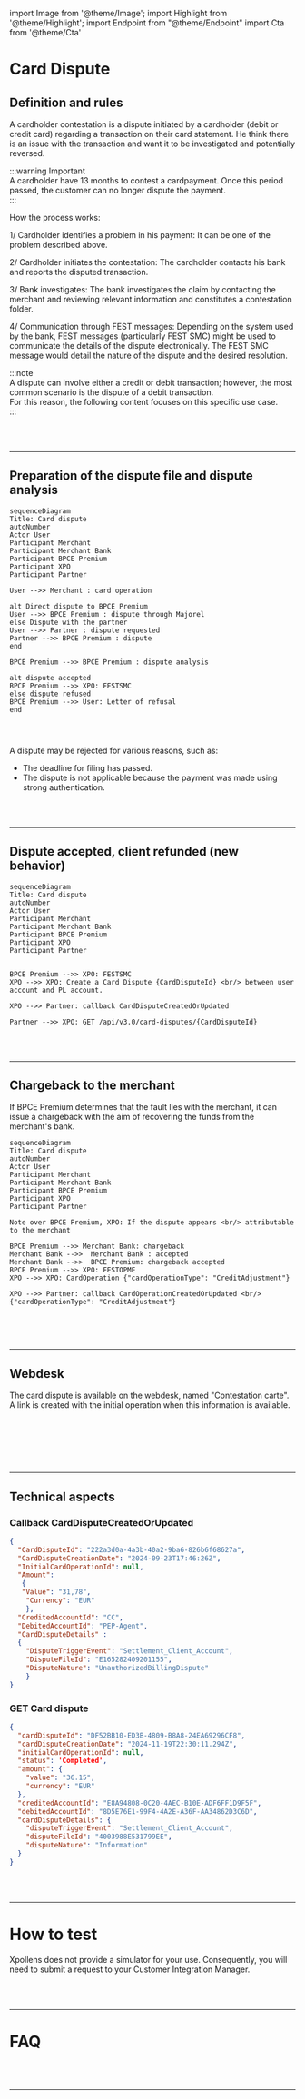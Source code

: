 import Image from '@theme/Image';
import Highlight from '@theme/Highlight';
import Endpoint from "@theme/Endpoint"
import Cta from '@theme/Cta'


# Card Dispute

## Definition and rules

A cardholder contestation is a dispute initiated by a cardholder (debit or credit card) regarding a transaction on their card statement. He think there is an issue with the transaction and want it to be investigated and potentially reversed.

:::warning Important  
A cardholder have 13 months to contest a cardpayment. Once this period passed, the customer can no longer dispute the payment.  
:::

How the process works:

1/ Cardholder identifies a problem in his payment: It can be one of the problem described above.

2/ Cardholder initiates the contestation: The cardholder contacts his bank and reports the disputed transaction.

3/ Bank investigates: The bank investigates the claim by contacting the merchant and reviewing relevant information and constitutes a contestation folder.

4/ Communication through FEST messages: Depending on the system used by the bank, FEST messages (particularly FEST SMC) might be used to communicate the details of the dispute electronically. The FEST SMC message would detail the nature of the dispute and the desired resolution.

:::note  
A dispute can involve either a credit or debit transaction; however, the most common scenario is the dispute of a debit transaction.  
For this reason, the following content focuses on this specific use case.  
:::

 <br/><br/>  
  
* * *

## Preparation of the dispute file and dispute analysis

```mermaid
sequenceDiagram
Title: Card dispute
autoNumber
Actor User
Participant Merchant
Participant Merchant Bank
Participant BPCE Premium
Participant XPO
Participant Partner

User -->> Merchant : card operation

alt Direct dispute to BPCE Premium
User -->> BPCE Premium : dispute through Majorel
else Dispute with the partner
User -->> Partner : dispute requested
Partner -->> BPCE Premium : dispute
end

BPCE Premium -->> BPCE Premium : dispute analysis

alt dispute accepted
BPCE Premium -->> XPO: FESTSMC
else dispute refused
BPCE Premium -->> User: Letter of refusal
end




```

A dispute may be rejected for various reasons, such as:

- The deadline for filing has passed.
- The dispute is not applicable because the payment was made using strong authentication.

<br/><br/>

* * *

## Dispute accepted, client refunded (new behavior)

```mermaid
sequenceDiagram
Title: Card dispute
autoNumber
Actor User
Participant Merchant
Participant Merchant Bank
Participant BPCE Premium
Participant XPO
Participant Partner


BPCE Premium -->> XPO: FESTSMC
XPO -->> XPO: Create a Card Dispute {CardDisputeId} <br/> between user account and PL account.

XPO -->> Partner: callback CardDisputeCreatedOrUpdated

Partner -->> XPO: GET /api/v3.0/card-disputes/{CardDisputeId}

```

<br/><br/>

* * *

## Chargeback to the merchant

If BPCE Premium determines that the fault lies with the merchant, it can issue a chargeback with the aim of recovering the funds from the merchant's bank.


```mermaid
sequenceDiagram
Title: Card dispute
autoNumber
Actor User
Participant Merchant
Participant Merchant Bank
Participant BPCE Premium
Participant XPO
Participant Partner

Note over BPCE Premium, XPO: If the dispute appears <br/> attributable to the merchant

BPCE Premium -->> Merchant Bank: chargeback
Merchant Bank -->>  Merchant Bank : accepted
Merchant Bank -->>  BPCE Premium: chargeback accepted 
BPCE Premium -->> XPO: FESTOPME
XPO -->> XPO: CardOperation {"cardOperationType": "CreditAdjustment"}

XPO -->> Partner: callback CardOperationCreatedOrUpdated <br/> {"cardOperationType": "CreditAdjustment"}


```


<br/><br/>

* * *
## Webdesk
The card dispute is available on the webdesk, named "Contestation carte".
A link is created with the initial operation when this information is available.

<br/><br/>

<br/><br/>

* * *
## Technical aspects
### Callback CardDisputeCreatedOrUpdated
```json
{
  "CardDisputeId": "222a3d0a-4a3b-40a2-9ba6-826b6f68627a",
  "CardDisputeCreationDate": "2024-09-23T17:46:26Z",
  "InitialCardOperationId": null,
  "Amount": 
   {
   "Value": "31,78",
    "Currency": "EUR"
    },
  "CreditedAccountId": "CC",
  "DebitedAccountId": "PEP-Agent",
  "CardDisputeDetails" :
  {
    "DisputeTriggerEvent": "Settlement_Client_Account",
    "DisputeFileId": "E165282409201155",
    "DisputeNature": "UnauthorizedBillingDispute"
    }
}

```


### GET Card dispute
```json
{
  "cardDisputeId": "DF52BB10-ED3B-4809-B8A8-24EA69296CF8",
  "cardDisputeCreationDate": "2024-11-19T22:30:11.294Z",
  "initialCardOperationId": null,
  "status": 'Completed',
  "amount": {
    "value": "36.15",
    "currency": "EUR"
  },
  "creditedAccountId": "E8A94808-0C20-4AEC-B10E-ADF6FF1D9F5F",
  "debitedAccountId": "8D5E76E1-99F4-4A2E-A36F-AA34862D3C6D",
  "cardDisputeDetails": {
    "disputeTriggerEvent": "Settlement_Client_Account",
    "disputeFileId": "4003988E531799EE",
    "disputeNature": "Information"
  }
}

```

<br/><br/>

* * *
# How to test

Xpollens does not provide a simulator for your use. Consequently, you will need to submit a request to your Customer Integration Manager.

<br/><br/>

* * *
# FAQ

<br/><br/>

* * *
